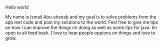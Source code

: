 Hello world 

My name is Ismail Abu-shanab and my goal is to solve problems from the app leet code and post my solutions to the world.
Feel free to give me tips on how I can improve the things im doing as well as some tips for java. 
Im open to all feed back. I love to hear people oppions on things and love to grow. 
